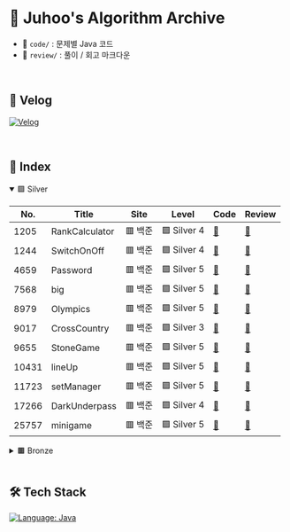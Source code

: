 # 🧠 Juhoo's Algorithm Archive

- 📂 `code/` : 문제별 Java 코드
- 📂 `review/` : 풀이 / 회고 마크다운

</br>

## 📎 Velog
[![Velog](https://img.shields.io/badge/Velog-Bluewave-20c997?style=for-the-badge&logo=velog&logoColor=white)](https://velog.io/@bluemango0312/posts)

</br>

## 🧾 Index

<details open>
<summary>🟪 Silver</summary>


| No. | Title | Site | Level | Code | Review |
|-----|-------|------|-------|------|--------|
| 1205 | RankCalculator | 🟥 백준 | 🟪 Silver 4 | [📄](./code/B_S4_1205_RankCalculator.java) | [📝](./review/B_S4_1205_RankCalculator.md) |
| 1244 | SwitchOnOff | 🟥 백준 | 🟪 Silver 4 | [📄](./code/B_S4_1244_SwitchOnOff.java) | [📝](./review/B_S4_1244_SwitchOnOff.md) |
| 4659 | Password | 🟥 백준 | 🟪 Silver 5 | [📄](./code/B_S5_4659_Password.java) | [📝](./review/B_S5_4659_Password.md) |
| 7568 | big | 🟥 백준 | 🟪 Silver 5 | [📄](./code/B_S5_7568_big.java) | [📝](./review/B_S5_7568_big.md) |
| 8979 | Olympics | 🟥 백준 | 🟪 Silver 5 | [📄](./code/B_S5_8979_Olympics.java) | [📝](./review/B_S5_8979_Olympics.md) |
| 9017 | CrossCountry | 🟥 백준 | 🟪 Silver 3 | [📄](./code/B_S3_9017_CrossCountry.java) | [📝](./review/B_S3_9017_CrossCountry.md) |
| 9655 | StoneGame | 🟥 백준 | 🟪 Silver 5 | [📄](./code/B_S5_9655_StoneGame.java) | [📝](./review/B_S5_9655_StoneGame.md) |
| 10431 | lineUp | 🟥 백준 | 🟪 Silver 5 | [📄](./code/B_S5_10431_lineUp.java) | [📝](./review/B_S5_10431_lineUp.md) |
| 11723 | setManager | 🟥 백준 | 🟪 Silver 5 | [📄](./code/B_S5_11723_setManager.java) | [📝](./review/B_S5_11723_setManager.md) |
| 17266 | DarkUnderpass | 🟥 백준 | 🟪 Silver 4 | [📄](./code/B_S4_17266_DarkUnderpass.java) | [📝](./review/B_S4_17266_DarkUnderpass.md) |
| 25757 | minigame | 🟥 백준 | 🟪 Silver 5 | [📄](./code/B_S5_25757_minigame.java) | [📝](./review/B_S5_25757_minigame.md) |
</details>

<details>
<summary>🟫 Bronze</summary>


| No. | Title | Site | Level | Code | Review |
|-----|-------|------|-------|------|--------|
| 1157 | WordStudy | 🟥 백준 | 🟫 Bronze 1 | [📄](./code/B_B1_1157_WordStudy.java) | [📝](./review/B_B1_1157_WordStudy.md) |
| 2292 | Honeycomb | 🟥 백준 | 🟫 Bronze 2 | [📄](./code/B_B2_2292_Honeycomb.java) | [📝](./review/B_B2_2292_Honeycomb.md) |
| 2816 | digital_tv | 🟥 백준 | 🟫 Bronze 1 | [📄](./code/B_B1_2816_digital_tv.java) | [📝](./review/B_B1_2816_digital_tv.md) |
| 5073 | trianglecheck | 🟥 백준 | 🟫 Bronze 3 | [📄](./code/B_B3_5073_trianglecheck.java) | [📝](./review/B_B3_5073_trianglecheck.md) |
| 20125 | cookie | 🟥 백준 | 🟫 Bronze 4 | [📄](./code/B_B4_20125_cookie.java) | [📝](./review/B_B4_20125_cookie.md) |
| 23971 | ZOAC | 🟥 백준 | 🟫 Bronze 3 | [📄](./code/B_B3_23971_ZOAC.java) | [📝](./review/B_B3_23971_ZOAC.md) |
</details>


</br>

## 🛠 Tech Stack

[![Language: Java](https://img.shields.io/badge/Language-Java-007396?style=for-the-badge&logo=openjdk&logoColor=white)](https://www.java.com/)